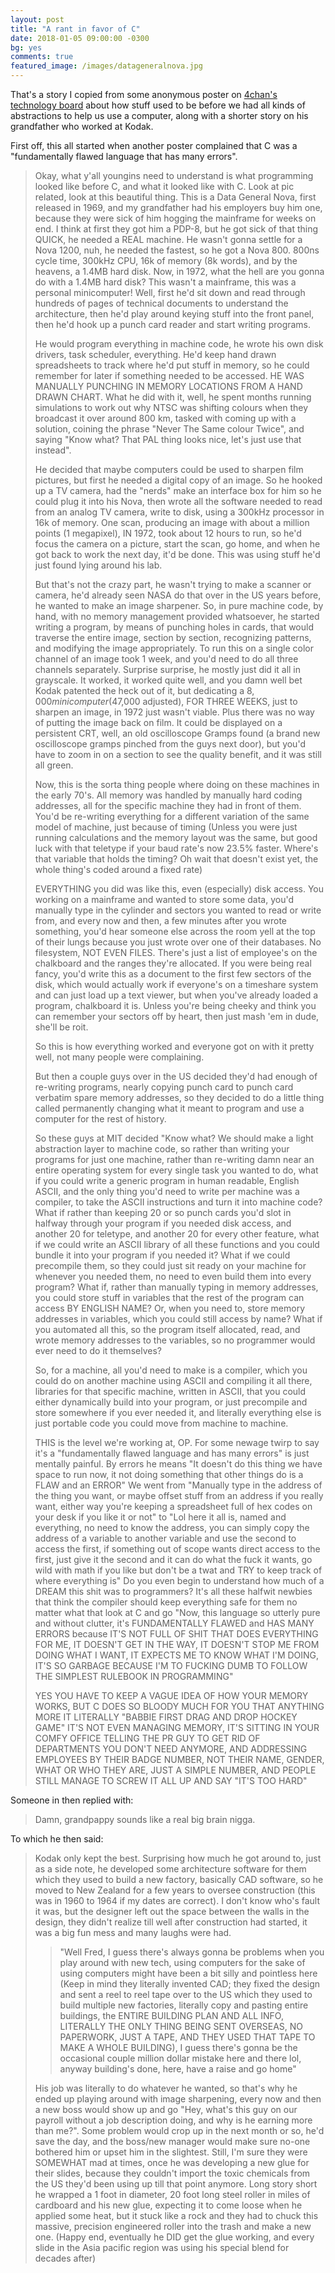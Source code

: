 ```yaml
---
layout: post
title: "A rant in favor of C"
date: 2018-01-05 09:00:00 -0300
bg: yes
comments: true
featured_image: /images/datageneralnova.jpg
---
```


That's a story I copied from some anonymous poster on [4chan's technology board](https://boards.4chan.org/g/) about how stuff used to be before we had all kinds of abstractions to help us use a computer, along with a shorter story on his grandfather who worked at Kodak.

First off, this all started when another poster complained that C was a "fundamentally flawed language that has many errors".

>Okay, what y'all youngins need to understand is what programming looked like before C, and what it looked like with C.
>Look at pic related, look at this beautiful thing. This is a Data General Nova, first released in 1969, and my grandfather had his employers buy him one, because they were sick of him hogging the mainframe for weeks on end.
>I think at first they got him a PDP-8, but he got sick of that thing QUICK, he needed a REAL machine.
>He wasn't gonna settle for a Nova 1200, nuh, he needed the fastest, so he got a Nova 800. 
>800ns cycle time, 300kHz CPU, 16k of memory (8k words), and by the heavens, a 1.4MB hard disk. 
>Now, in 1972, what the hell are you gonna do with a 1.4MB hard disk? This wasn't a mainframe, this was a personal minicomputer!
>Well, first he'd sit down and read through hundreds of pages of technical documents to understand the architecture, then he'd play around keying stuff into the front panel, then he'd hook up a punch card reader and start writing programs.
>
>He would program everything in machine code, he wrote his own disk drivers, task scheduler, everything. He'd keep hand drawn spreadsheets to track where he'd put stuff in memory, so he could remember for later if something needed to be accessed. HE WAS MANUALLY PUNCHING IN MEMORY LOCATIONS FROM A HAND DRAWN CHART.
>What he did with it, well, he spent months running simulations to work out why NTSC was shifting colours when they broadcast it over around 800 km, tasked with coming up with a solution, coining the phrase "Never The Same colour Twice", and saying "Know what? That PAL thing looks nice, let's just use that instead".
>
>He decided that maybe computers could be used to sharpen film pictures, but first he needed a digital copy of an image. So he hooked up a TV camera, had the "nerds" make an interface box for him so he could plug it into his Nova, then wrote all the software needed to read from an analog TV camera, write to disk, using a 300kHz processor in 16k of memory. One scan, producing an image with about a million points (1 megapixel), IN 1972, took about 12 hours to run, so he'd focus the camera on a picture, start the scan, go home, and when he got back to work the next day, it'd be done.
>This was using stuff he'd just found lying around his lab.
>
>But that's not the crazy part, he wasn't trying to make a scanner or camera, he'd already seen NASA do that over in the US years before, he wanted to make an image sharpener.
>So, in pure machine code, by hand, with no memory management provided whatsoever, he started writing a program, by means of punching holes in cards, that would traverse the entire image, section by section, recognizing patterns, and modifying the image appropriately. To run this on a single color channel of an image took 1 week, and you'd need to do all three channels separately. Surprise surprise, he mostly just did it all in grayscale.
>It worked, it worked quite well, and you damn well bet Kodak patented the heck out of it, but dedicating a $8,000 minicomputer ($47,000 adjusted), FOR THREE WEEKS, just to sharpen an image, in 1972 just wasn't viable.
>Plus there was no way of putting the image back on film. It could be displayed on a persistent CRT, well, an old oscilloscope Gramps found (a brand new oscilloscope gramps pinched from the guys next door), but you'd have to zoom in on a section to see the quality benefit, and it was still all green.
>
>Now, this is the sorta thing people where doing on these machines in the early 70's. All memory was handled by manually hard coding addresses, all for the specific machine they had in front of them. You'd be re-writing everything for a different variation of the same model of machine, just because of timing (Unless you were just running calculations and the memory layout was the same, but good luck with that teletype if your baud rate's now 23.5% faster. Where's that variable that holds the timing? Oh wait that doesn't exist yet, the whole thing's coded around a fixed rate)
>
>EVERYTHING you did was like this, even (especially) disk access. You working on a mainframe and wanted to store some data, you'd manually type in the cylinder and sectors you wanted to read or write from, and every now and then, a few minutes after you wrote something, you'd hear someone else across the room yell at the top of their lungs because you just wrote over one of their databases.
>No filesystem, NOT EVEN FILES.
>There's just a list of employee's on the chalkboard and the ranges they're allocated. If you were being real fancy, you'd write this as a document to the first few sectors of the disk, which would actually work if everyone's on a timeshare system and can just load up a text viewer, but when you've already loaded a program, chalkboard it is. Unless you're being cheeky and think you can remember your sectors off by heart, then just mash 'em in dude, she'll be roit.
>
>So this is how everything worked and everyone got on with it pretty well, not many people were complaining.
>
>But then a couple guys over in the US decided they'd had enough of re-writing programs, nearly copying punch card to punch card verbatim spare memory addresses, so they decided to do a little thing called permanently changing what it meant to program and use a computer for the rest of history.
>
>So these guys at MIT decided "Know what? We should make a light abstraction layer to machine code, so rather than writing your programs for just one machine, rather than re-writing damn near an entire operating system for every single task you wanted to do, what if you could write a generic program in human readable, English ASCII, and the only thing you'd need to write per machine was a compiler, to take the ASCII instructions and turn it into machine code?
>What if rather than keeping 20 or so punch cards you'd slot in halfway through your program if you needed disk access, and another 20 for teletype, and another 20 for every other feature, what if we could write an ASCII library of all these functions and you could bundle it into your program if you needed it? What if we could precompile them, so they could just sit ready on your machine for whenever you needed them, no need to even build them into every program?
>What if, rather than manually typing in memory addresses, you could store stuff in variables that the rest of the program can access BY ENGLISH NAME? Or, when you need to, store memory addresses in variables, which you could still access by name? What if you automated all this, so the program itself allocated, read, and wrote memory addresses to the variables, so no programmer would ever need to do it themselves?
>
>So, for a machine, all you'd need to make is a compiler, which you could do on another machine using ASCII and compiling it all there, libraries for that specific machine, written in ASCII, that you could either dynamically build into your program, or just precompile and store somewhere if you ever needed it, and literally everything else is just portable code you could move from machine to machine.
>
>THIS is the level we're working at, OP. For some newage twirp to say it's a "fundamentally flawed language and has many errors" is just mentally painful. By errors he means "It doesn't do this thing we have space to run now, it not doing something that other things do is a FLAW and an ERROR"
>We went from "Manually type in the address of the thing you want, or maybe offset stuff from an address if you really want, either way you're keeping a spreadsheet full of hex codes on your desk if you like it or not" to "Lol here it all is, named and everything, no need to know the address, you can simply copy the address of a variable to another variable and use the second to access the first, if something out of scope wants direct access to the first, just give it the second and it can do what the fuck it wants, go wild with math if you like but don't be a twat and TRY to keep track of where everything is"
>Do you even begin to understand how much of a DREAM this shit was to programmers? It's all these halfwit newbies that think the compiler should keep everything safe for them no matter what that look at C and go "Now, this language so utterly pure and without clutter, it's FUNDAMENTALLY FLAWED and HAS MANY ERRORS because IT'S NOT FULL OF SHIT THAT DOES EVERYTHING FOR ME, IT DOESN'T GET IN THE WAY, IT DOESN'T STOP ME FROM DOING WHAT I WANT, IT EXPECTS ME TO KNOW WHAT I'M DOING, IT'S SO GARBAGE BECAUSE I'M TO FUCKING DUMB TO FOLLOW THE SIMPLEST RULEBOOK IN PROGRAMMING"
>
>YES YOU HAVE TO KEEP A VAGUE IDEA OF HOW YOUR MEMORY WORKS, BUT C DOES SO BLOODY MUCH FOR YOU THAT ANYTHING MORE IT LITERALLY "BABBIE FIRST DRAG AND DROP HOCKEY GAME"
>IT'S NOT EVEN MANAGING MEMORY, IT'S SITTING IN YOUR COMFY OFFICE TELLING THE PR GUY TO GET RID OF DEPARTMENTS YOU DON'T NEED ANYMORE, AND ADDRESSING EMPLOYEES BY THEIR BADGE NUMBER, NOT THEIR NAME, GENDER, WHAT OR WHO THEY ARE, JUST A SIMPLE NUMBER, AND PEOPLE STILL MANAGE TO SCREW IT ALL UP AND SAY "IT'S TOO HARD"


Someone in then replied with:
>Damn, grandpappy sounds like a real big brain nigga.

To which he then said:

>Kodak only kept the best.
>Surprising how much he got around to, just as a side note, he developed some architecture software for them which they used to build a new factory, basically CAD software, so he moved to New Zealand for a few years to oversee construction (this was in 1960 to 1964 if my dates are correct).
>I don't know who's fault it was, but the designer left out the space between the walls in the design, they didn't realize till well after construction had started, it was a big fun mess and many laughs were had.
>>"Well Fred, I guess there's always gonna be problems when you play around with new tech, using computers for the sake of using computers might have been a bit silly and pointless here (Keep in mind they literally invented CAD; they fixed the design and sent a reel to reel tape over to the US which they used to build multiple new factories, literally copy and pasting entire buildings, the ENTIRE BUILDING PLAN AND ALL INFO, LITERALLY THE ONLY THING BEING SENT OVERSEAS, NO PAPERWORK, JUST A TAPE, AND THEY USED THAT TAPE TO MAKE A WHOLE BUILDING), I guess there's gonna be the occasional couple million dollar mistake here and there lol, anyway building's done, here, have a raise and go home"
>
>His job was literally to do whatever he wanted, so that's why he ended up playing around with image sharpening, every now and then a new boss would show up and go "Hey, what's this guy on our payroll without a job description doing, and why is he earning more than me?". Some problem would crop up in the next month or so, he'd save the day, and the boss/new manager would make sure no-one bothered him or upset him in the slightest.
>Still, I'm sure they were SOMEWHAT mad at times, once he was developing a new glue for their slides, because they couldn't import the toxic chemicals from the US they'd been using up till that point anymore.
>Long story short he wrapped a 1 foot in diameter, 20 foot long steel roller in miles of cardboard and his new glue, expecting it to come loose when he applied some heat, but it stuck like a rock and they had to chuck this massive, precision engineered roller into the trash and make a new one.
>(Happy end, eventually he DID get the glue working, and every slide in the Asia pacific region was using his special blend for decades after)